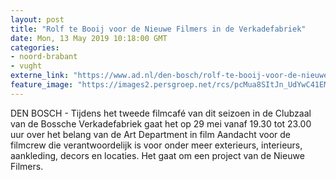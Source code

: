 ```yaml
---
layout: post
title: "Rolf te Booij voor de Nieuwe Filmers in de Verkadefabriek"
date: Mon, 13 May 2019 10:18:00 GMT
categories: 
- noord-brabant 
- vught 
externe_link: "https://www.ad.nl/den-bosch/rolf-te-booij-voor-de-nieuwe-filmers-in-de-verkadefabriek~a2b9018e/"
feature_image: "https://images2.persgroep.net/rcs/pcMua8SItJn_UdYwC41EMeOuWIU/diocontent/148217039/_fitwidth/400/?appId=21791a8992982cd8da851550a453bd7f&quality=0.7"
---
```


DEN BOSCH - Tijdens het tweede filmcafé van dit seizoen in de Clubzaal van de Bossche Verkadefabriek gaat het op 29 mei vanaf 19.30 tot 23.00 uur over het belang van de Art Department in film Aandacht voor de filmcrew die verantwoordelijk is voor onder meer exterieurs, interieurs, aankleding,  decors en locaties. Het gaat om een project van de Nieuwe Filmers.
